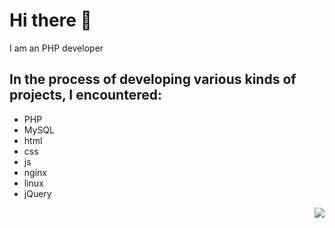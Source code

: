 # Hi there 👋

I am an PHP developer
## In the process of developing various kinds of projects, I encountered:
- PHP
- MySQL
- html
- css
- js
- nginx
- linux
- jQuery

<img align='right' src="https://github-readme-stats.vercel.app/api?username=jdayamx&show_icons=true">
